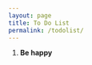 ```yaml
---
layout: page
title: To Do List
permalink: /todolist/
---
```




<ol>

  <li><b>Be happy</b> </li>

</ol>
